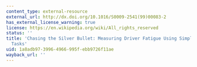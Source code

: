 ```yaml
---
content_type: external-resource
external_url: http://dx.doi.org/10.1016/S0009-2541(99)00083-2
has_external_license_warning: true
license: https://en.wikipedia.org/wiki/All_rights_reserved
status: ''
title: 'Chasing the Silver Bullet: Measuring Driver Fatigue Using Simple and Complex
  Tasks'
uid: 1a8adb97-3996-4966-995f-ebb9726f11ae
wayback_url: ''
---
```

